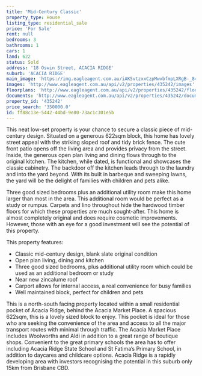 ```yaml
---
title: 'Mid-Century Classic'
property_type: House
listing_type: residential_sale
price: 'For Sale'
rent: null
bedrooms: 3
bathrooms: 1
cars: 1
land: 622
status: Sold
address: '18 Oswin Street, ACACIA RIDGE'
suburb: 'ACACIA RIDGE'
main_image: 'https://img.eagleagent.com.au/iAK5vtzxxCzpMwvbfmpLXRgB-_8=/1280x854/smart/https://s3-us-west-2.amazonaws.com/eagleagent-orig/images/6822121/128634218-image-M.jpg'
images: 'http://www.eagleagent.com.au/api/v2/properties/435242/images'
floorplans: 'http://www.eagleagent.com.au/api/v2/properties/435242/floorplans'
documents: 'http://www.eagleagent.com.au/api/v2/properties/435242/documents'
property_id: '435242'
price_search: '350000.0'
id: ff88c13e-5442-44bd-9e80-73ac1c301e5b
---
```

This neat low-set property is your chance to secure a classic piece of mid-century design. Situated on a generous 622sqm block, this home has lovely street appeal with the striking sloped roof and tidy brick fence. The cute front patio opens off the living area and provides privacy from the street. Inside, the generous open plan living and dining flows through to the original kitchen. The kitchen, while dated, is functional and showcases the classic cabinetry. The backdoor off the kitchen leads through to the laundry and into the yard beyond. With its built in barbeque and sweeping lawns, the yard will be the delight of families with children and pets alike.

Three good sized bedrooms plus an additional utility room make this home larger than most in the area. This additional room would be perfect as a study or rumpus. Carpets and lino throughout hide the hardwood timber floors for which these properties are much sought-after. This home is almost completely original and does require cosmetic improvements. However, those with an eye for a good investment will see the potential of this property.

This property features:

*  Classic mid-century design, blank slate original condition
*  Open plan living, dining and kitchen
*  Three good sized bedrooms, plus additional utility room which could be used as an additional bedroom or study
*  Near new zincalume roof
*  Carport allows for internal access, a real convenience for busy families
*  Well maintained block, perfect for children and pets

This is a north-south facing property located within a small residential pocket of Acacia Ridge, behind the Acacia Market Place. A spacious 622sqm, this is a lovely sized block to enjoy. This pocket is ideal for those who are seeking the convenience of the area and access to all the major transport routes with minimal through traffic. The Acacia Market Place includes Woolworths and Aldi in addition to a great range of boutique shops. Convenient to the great primary schools the area has to offer including Acacia Ridge State School and St Fatima’s Primary School, in addition to daycares and childcare options. Acacia Ridge is a rapidly developing area with investors recognising the potential in this suburb only 15km from Brisbane CBD.